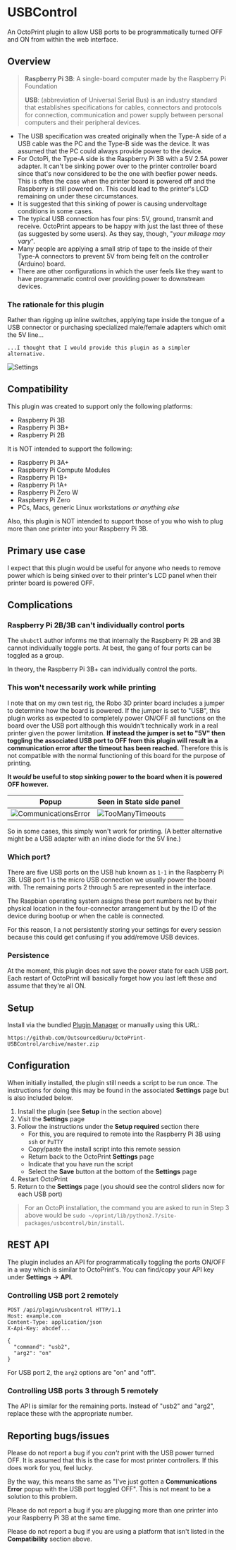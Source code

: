# USBControl

An OctoPrint plugin to allow USB ports to be programmatically turned OFF and ON from within the web interface.

## Overview
> **Raspberry Pi 3B**: A single-board computer made by the Raspberry Pi Foundation
> 
> **USB**: (abbreviation of Universal Serial Bus) is an industry standard that establishes specifications for cables, connectors and protocols for connection, communication and power supply between personal computers and their peripheral devices. 

* The USB specification was created originally when the Type-A side of a USB cable was the PC and the Type-B side was the device. It was assumed that the PC could always provide power to the device.
* For OctoPi, the Type-A side is the Raspberry Pi 3B with a 5V 2.5A power adapter. It can't be sinking power over to the printer controller board since that's now considered to be the one with beefier power needs. This is often the case when the printer board is powered off and the Raspberry is still powered on. This could lead to the printer's LCD remaining on under these circumstances.
* It is suggested that this sinking of power is causing undervoltage conditions in some cases.
* The typical USB connection has four pins: 5V, ground, transmit and receive. OctoPrint appears to be happy with just the last three of these (as suggested by some users). As they say, though, "*your mileage may vary*".
* Many people are applying a small strip of tape to the inside of their Type-A connectors to prevent 5V from being felt on the controller (Arduino) board.
* There are other configurations in which the user feels like they want to have programmatic control over providing power to downstream devices.

### The rationale for this plugin

Rather than rigging up inline switches, applying tape inside the tongue of a USB connector or purchasing specialized male/female adapters which omit the 5V line...

    ...I thought that I would provide this plugin as a simpler alternative.

![Settings](https://user-images.githubusercontent.com/15971213/52908070-d4ae9980-3222-11e9-925a-6bff7af7badb.png)

## Compatibility
This plugin was created to support only the following platforms:

* Raspberry Pi 3B
* Raspberry Pi 3B+
* Raspberry Pi 2B

It is NOT intended to support the following:

* Raspberry Pi 3A+
* Raspberry Pi Compute Modules
* Raspberry Pi 1B+
* Raspberry Pi 1A+
* Raspberry Pi Zero W
* Raspberry Pi Zero
* PCs, Macs, generic Linux workstations *or anything else*

Also, this plugin is NOT intended to support those of you who wish to plug more than one printer into your Raspberry Pi 3B.

## Primary use case
I expect that this plugin would be useful for anyone who needs to remove power which is being sinked over to their printer's LCD panel when their printer board is powered OFF.

## Complications

### Raspberry Pi 2B/3B can't individually control ports
The `uhubctl` author informs me that internally the Raspberry Pi 2B and 3B cannot individually toggle ports. At best, the gang of four ports can be toggled as a group.

In theory, the Raspberry Pi 3B+ can individually control the ports.

### This won't necessarily work while printing
I note that on my own test rig, the Robo 3D printer board includes a jumper to determine how the board is powered. If the jumper is set to "USB", this plugin works as expected to completely power ON/OFF all functions on the board over the USB port although this wouldn't technically work in a real printer given the power limitation. **If instead the jumper is set to "5V" then toggling the associated USB port to OFF from this plugin will result in a communication error after the timeout has been reached.** Therefore this is not compatible with the normal functioning of this board for the purpose of printing.

**It *would* be useful to stop sinking power to the board when it is powered OFF however.**

| Popup | Seen in State side panel |
|---|---|
| ![CommunicationsError](https://user-images.githubusercontent.com/15971213/52870077-e1849d80-30fb-11e9-8924-95b889d39797.png)| ![TooManyTimeouts](https://user-images.githubusercontent.com/15971213/52870118-f8c38b00-30fb-11e9-9fd5-0ee2938f7ba4.png) |

So in some cases, this simply won't work for printing. (A better alternative might be a USB adapter with an inline diode for the 5V line.)

### Which port?
There are five USB ports on the USB hub known as `1-1` in the Raspberry Pi 3B. USB port 1 is the micro USB connection we usually power the board with. The remaining ports 2 through 5 are represented in the interface.

The Raspbian operating system assigns these port numbers not by their physical location in the four-connector arrangement but by the ID of the device during bootup or when the cable is connected.

For this reason, I a not persistently storing your settings for every session because this could get confusing if you add/remove USB devices.

### Persistence
At the moment, this plugin does not save the power state for each USB port. Each restart of OctoPrint will basically forget how you last left these and assume that they're all ON.

## Setup

Install via the bundled [Plugin Manager](https://github.com/foosel/OctoPrint/wiki/Plugin:-Plugin-Manager)
or manually using this URL:

    https://github.com/OutsourcedGuru/OctoPrint-USBControl/archive/master.zip

## Configuration

When initially installed, the plugin still needs a script to be run once. The instructions for doing this may be found in the associated **Settings** page but is also included below.

1. Install the plugin (see **Setup** in the section above)
2. Visit the **Settings** page
3. Follow the instructions under the **Setup required** section there
   * For this, you are required to remote into the Raspberry Pi 3B using `ssh` or `PuTTY`
   * Copy/paste the install script into this remote session
   * Return back to the OctoPrint **Settings** page
   * Indicate that you have run the script
   * Select the **Save** button at the bottom of the **Settings** page
4. Restart OctoPrint
5. Return to the **Settings** page (you should see the control sliders now for each USB port)

> For an OctoPi installation, the command you are asked to run in Step 3 above would be `sudo ~/oprint/lib/python2.7/site-packages/usbcontrol/bin/install`.

## REST API
The plugin includes an API for programmatically toggling the ports ON/OFF in a way which is similar to OctoPrint's. You can find/copy your API key under **Settings** -> **API**.

### Controlling USB port 2 remotely
```
POST /api/plugin/usbcontrol HTTP/1.1
Host: example.com
Content-Type: application/json
X-Api-Key: abcdef...

{
  "command": "usb2",
  "arg2": "on"
}
```

For USB port 2, the `arg2` options are "on" and "off".

### Controlling USB ports 3 through 5 remotely
The API is similar for the remaining ports. Instead of "usb2" and "arg2", replace these with the appropriate number.

## Reporting bugs/issues
Please do not report a bug if you *can't* print with the USB power turned OFF. It is assumed that this is the case for most printer controllers. If this does work for you, feel lucky.

By the way, this means the same as "I've just gotten a **Communications Error** popup with the USB port toggled OFF". This is not meant to be a solution to this problem.

Please do not report a bug if you are plugging more than one printer into your Raspberry Pi 3B at the same time.

Please do not report a bug if you are using a platform that isn't listed in the **Compatibility** section above.